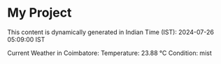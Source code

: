 # My Project

This content is dynamically generated in Indian Time (IST): 2024-07-26 05:09:00 IST


Current Weather in Coimbatore:
Temperature: 23.88 °C
Condition: mist
